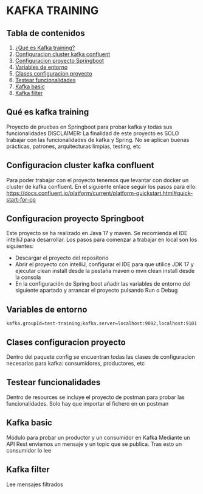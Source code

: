 # KAFKA TRAINING

## Tabla de contenidos
1. [¿Qué es Kafka training?](#qué-es-kafka-training)
2. [Configuracion cluster kafka confluent](#configuracion-cluster-kafka-confluent)
3. [Configuracion proyecto Springboot](#configuracion-proyecto-springboot)
4. [Variables de entorno](#variables-de-entorno)
5. [Clases configuracion proyecto](#clases-configuracion-proyecto)
7. [Testear funcionalidades](#testear-funcionalidades)
8. [Kafka basic](#kafka-basic)
9. [Kafka filter](#kafka-filter)

## Qué es kafka training
Proyecto de pruebas en Springboot para probar kafka y todas sus funcionalidades
DISCLAIMER: La finalidad de este proyecto es SOLO trabajar con las funcionalidades de kafka y Spring. 
No se aplican buenas prácticas, patrones, arquitecturas limpias, testing, etc

## Configuracion cluster kafka confluent
Para poder trabajar con el proyecto tenemos que levantar con docker un cluster de kafka confluent.
En el siguiente enlace seguir los pasos para ello: https://docs.confluent.io/platform/current/platform-quickstart.html#quick-start-for-cp

## Configuracion proyecto Springboot
Este proyecto se ha realizado en Java 17 y maven.
Se recomienda el IDE intelliJ para desarrollar.
Los pasos para comenzar a trabajar en local son los siguientes:
- Descargar el proyecto del repositorio
- Abrir el proyecto con intelliJ, configurar el IDE para que utilice JDK 17 y ejecutar clean install desde la pestaña maven o mvn clean install desde la consola
- En la configuración de Spring boot añadir las variables de entorno del siguiente apartado y arrancar el proyecto pulsando Run o Debug

## Variables de entorno
``
kafka.groupId=test-training;kafka.server=localhost:9092,localhost:9101
``

## Clases configuracion proyecto
Dentro del paquete config se encuentran todas las clases de configuracion necesarias para kafka: consumidores, productores, etc

## Testear funcionalidades
Dentro de resources se incluye el proyecto de postman para probar las funcionalidades. Solo hay que importar el fichero en un postman

## Kafka basic
Módulo para probar un productor y un consumidor en Kafka
Mediante un API Rest enviamos un mensaje y un topic que se publica. Tras esto un consumidor lo lee

## Kafka filter
Lee mensajes filtrados
